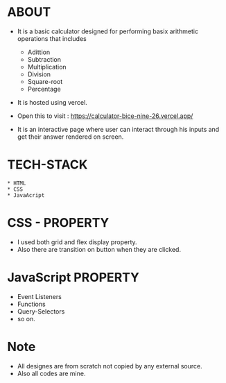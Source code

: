 
# ABOUT
- It is a basic calculator designed for performing basix arithmetic operations that includes
    * Adittion
    * Subtraction
    * Multiplication
    * Division
    * Square-root
    * Percentage

- It is hosted using vercel.
 -  Open this to visit : https://calculator-bice-nine-26.vercel.app/
  - It is an interactive page where user can interact through his inputs and get their answer rendered on screen.

# TECH-STACK
    * HTML
    * CSS
    * JavaAcript

# CSS - PROPERTY
 -  I used both grid and flex display property.
 -  Also there are transition on button when they are clicked.

# JavaScript PROPERTY
- Event Listeners
- Functions
- Query-Selectors
- so on.

# Note
- All designes are from scratch not copied by any external source.
- Also all codes are mine.



